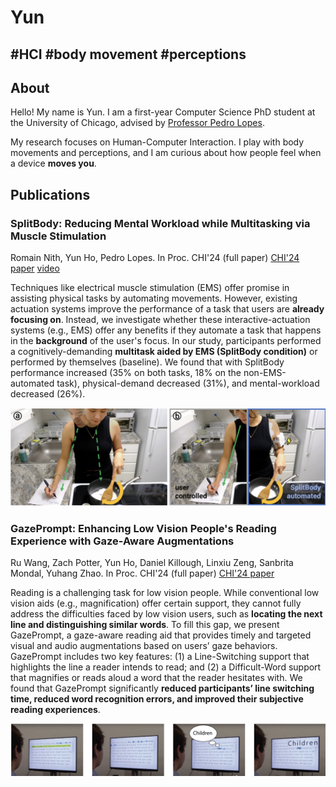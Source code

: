 # Yun
## #HCI #body movement #perceptions

## About
Hello! My name is Yun. I am a first-year Computer Science PhD student at the University of Chicago, advised by [Professor Pedro Lopes](http://lab.plopes.org).

My research focuses on Human-Computer Interaction. I play with body movements and perceptions, and I am curious about how people feel when a device **moves you**.


## Publications
### SplitBody: Reducing Mental Workload while Multitasking via Muscle Stimulation
Romain Nith, Yun Ho, Pedro Lopes. In Proc. CHI'24 (full paper)
[CHI'24 paper](https://dl.acm.org/doi/full/10.1145/3613904.3642629)  [video](https://www.youtube.com/watch?v=J4tJ1FZ-QoA)

Techniques like electrical muscle stimulation (EMS) offer promise in assisting physical tasks by automating movements. However, existing actuation systems improve the performance of a task that users are **already focusing on**. Instead, we investigate whether these interactive-actuation systems (e.g., EMS) offer any benefits if they automate a task that happens in the **background** of the user's focus. In our study, participants performed a cognitively-demanding **multitask aided by EMS (SplitBody condition)** or performed by themselves (baseline). We found that with SplitBody performance increased (35% on both tasks, 18% on the non-EMS-automated task), physical-demand decreased (31%), and mental-workload decreased (26%).

![split-body](assets/img/split-body.png)


### GazePrompt: Enhancing Low Vision People's Reading Experience with Gaze-Aware Augmentations
Ru Wang, Zach Potter, Yun Ho, Daniel Killough, Linxiu Zeng, Sanbrita Mondal, Yuhang Zhao. In Proc. CHI'24 (full paper)
[CHI'24 paper](https://dl.acm.org/doi/pdf/10.1145/3613904.3642878)

Reading is a challenging task for low vision people. While conventional low vision aids (e.g., magnification) offer certain support, they cannot fully address the difficulties faced by low vision users, such as **locating the next line and distinguishing similar words**. To fill this gap, we present GazePrompt, a gaze-aware reading aid that provides timely and targeted visual and audio augmentations based on users’ gaze behaviors. GazePrompt includes two key features: (1) a Line-Switching support that highlights the line a reader intends to read; and (2) a Difficult-Word support that magnifies or reads aloud a word that the reader hesitates with. We found that GazePrompt significantly **reduced participants’ line switching time, reduced word recognition errors, and improved their subjective reading experiences**.

![gaze-prompt](assets/img/gaze-prompt.png)